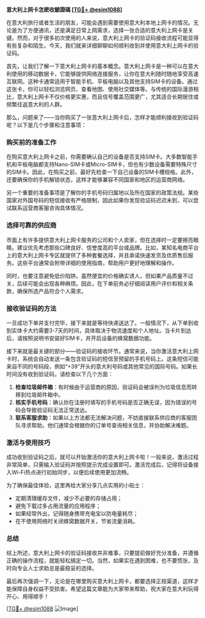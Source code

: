 **意大利上网卡怎麽收驗證碼 [[TG💪+ @esim1088](https://t.me/s/esim1088)]**

在意大利旅行或者生活的朋友，可能会遇到需要使用意大利本地上网卡的情况。无论是为了方便通讯，还是满足日常上网需求，选择一张合适的意大利上网卡是关键。然而，对于很多初次使用的人来说，意大利上网卡的验证码接收流程可能显得有些复杂和陌生。今天，我们就来详细聊聊如何顺利收到并使用意大利上网卡的验证码。

首先，让我们了解一下意大利上网卡的基本概念。意大利上网卡是一种可以在意大利使用的移动数据卡，它能够提供网络连接服务，让你在意大利随时随地享受高速互联网。这种卡通常适用于智能手机、平板电脑以及其他支持SIM卡的设备。通过这张卡，你可以轻松浏览网页、查看地图、使用社交媒体等。与传统的国际漫游相比，意大利上网卡不仅价格更实惠，而且信号覆盖范围更广，尤其适合长期居住或频繁往返意大利的人群。

那么，问题来了——当你购买了一张意大利上网卡后，怎样才能顺利接收到验证码呢？以下是几个步骤和注意事项：

### **购买前的准备工作**
在购买意大利上网卡之前，你需要确认自己的设备是否支持SIM卡。大多数智能手机和平板电脑都支持Nano-SIM卡或Micro-SIM卡，但也有少数设备需要特殊尺寸的SIM卡。因此，在购买之前，最好先检查一下自己设备的SIM卡槽规格。此外，还要确保你的手机解锁状态，这样才能够兼容不同国家和地区的运营商网络。

另一个重要的准备事项是了解你的手机号码归属地以及所在国家的政策法规。某些国家对外国号码的短信接收有严格限制，因此如果你发现验证码迟迟未到，可以尝试联系运营商客服咨询具体情况。

### **选择可靠的供应商**
市面上有许多提供意大利上网卡服务的公司和个人卖家，但在选择时一定要擦亮眼睛。建议优先考虑那些口碑良好、信誉度高的平台或品牌。比如，某知名电商平台上的意大利上网卡专区就提供了多种套餐选择，并且承诺快速发货及优质售后服务。这些平台通常会附带详细的使用指南，帮助用户更好地理解和操作。

同时，也要注意避免低价陷阱。虽然便宜的价格确实诱人，但如果产品质量不过关，后续可能会出现各种麻烦。因此，在下单前务必仔细阅读用户评价和相关条款，确保所选产品符合个人需求。

### **接收验证码的方法**
一旦成功下单并支付完毕，接下来就是等待快递送达了。一般情况下，从下单到收到实体卡大约需要3-7天的时间，具体取决于物流速度和个人地址。当卡片到达后，请按照说明书安装好SIM卡，并开启设备的蜂窝数据功能。

接下来就是最关键的部分——验证码的接收环节。通常来说，当你激活意大利上网卡时，系统会自动发送一条包含验证码的短信至预留的手机号码上。这条短信可能来自不同的号码段，例如“+39”开头的意大利号码或其他常见的国际号码。如果长时间没有收到验证码，请检查以下几个方面：

1. **检查垃圾邮件箱**：有时候由于运营商的原因，验证码会被误判为垃圾信息而转移到垃圾邮件箱中。
2. **核实手机号码**：确认你在注册时填写的手机号码是否正确无误，因为错误的号码会导致验证码无法正常送达。
3. **联系客服求助**：如果以上方法都无法解决问题，不妨直接联系供应商的客服团队寻求帮助。他们通常会根据你的订单号查询相关信息，并协助解决难题。

### **激活与使用技巧**
成功收到验证码之后，就可以开始激活你的意大利上网卡啦！一般来说，激活过程非常简单，只需输入验证码并按照提示完成设置即可。激活完成后，记得将设备接入Wi-Fi热点进行初始同步，以便后续使用更加流畅。

为了确保最佳体验，这里再给大家分享几点实用的小贴士：
- 定期清理缓存文件，减少不必要的存储占用；
- 避免下载过多占用流量的应用程序；
- 如果经常外出，记得随身携带充电宝以防电量耗尽；
- 在不使用网络时关闭蜂窝数据开关，节省流量消耗。

### **总结**
综上所述，意大利上网卡的验证码接收并非难事，只要提前做好充分准备，并遵循正确的操作流程，就能轻松搞定一切。当然，如果实在遇到困难，也不要慌张，及时向专业人士求助总是最稳妥的选择。

最后再次强调一下，无论是在哪里购买意大利上网卡，都要选择正规渠道，这样才能保障自身权益不受损害。希望这篇文章能为大家带来帮助，祝大家在意大利玩得开心、用得顺手！

[[TG💪+ @esim1088](https://t.me/s/esim1088) ![Image](https://i.postimg.cc/4NQfJmqS/Snipaste-2025-05-13-00-14-12.png)]